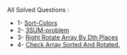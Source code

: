 
All Solved Questions :

- 1- [Sort-Colors](https://leetcode.com/problems/sort-colors/submissions/)
- 2- [3SUM-problem](/LeetCode/Medium/1_Array/2_3Sum.py)
- 3- [Right Rotate Array By Dth Places](/LeetCode/Medium/1_Array/3_RightRotateArrayByDPlaces.py)
- 4- [Check Array Sorted And Rotated.](/LeetCode/Medium/1_Array/4_checkArrSortedAndRotated.py)
